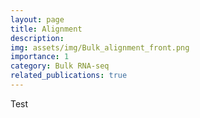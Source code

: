 ```yaml
---
layout: page
title: Alignment
description: 
img: assets/img/Bulk_alignment_front.png
importance: 1
category: Bulk RNA-seq
related_publications: true
---
```


Test
